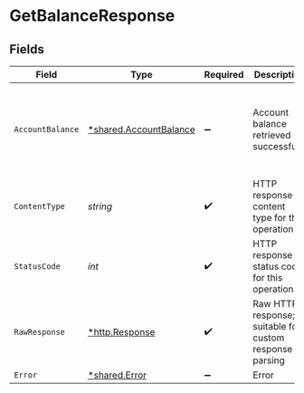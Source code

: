# GetBalanceResponse


## Fields

| Field                                                                  | Type                                                                   | Required                                                               | Description                                                            | Example                                                                |
| ---------------------------------------------------------------------- | ---------------------------------------------------------------------- | ---------------------------------------------------------------------- | ---------------------------------------------------------------------- | ---------------------------------------------------------------------- |
| `AccountBalance`                                                       | [*shared.AccountBalance](../../../pkg/models/shared/accountbalance.md) | :heavy_minus_sign:                                                     | Account balance retrieved successfully                                 | {<br/>"available": 890583,<br/>"pending": 10058,<br/>"currency": "USD"<br/>} |
| `ContentType`                                                          | *string*                                                               | :heavy_check_mark:                                                     | HTTP response content type for this operation                          |                                                                        |
| `StatusCode`                                                           | *int*                                                                  | :heavy_check_mark:                                                     | HTTP response status code for this operation                           |                                                                        |
| `RawResponse`                                                          | [*http.Response](https://pkg.go.dev/net/http#Response)                 | :heavy_check_mark:                                                     | Raw HTTP response; suitable for custom response parsing                |                                                                        |
| `Error`                                                                | [*shared.Error](../../../pkg/models/shared/error.md)                   | :heavy_minus_sign:                                                     | Error                                                                  |                                                                        |